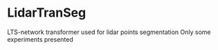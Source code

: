 # LidarTranSeg
LTS-network transformer used for lidar points segmentation
Only some experiments presented
